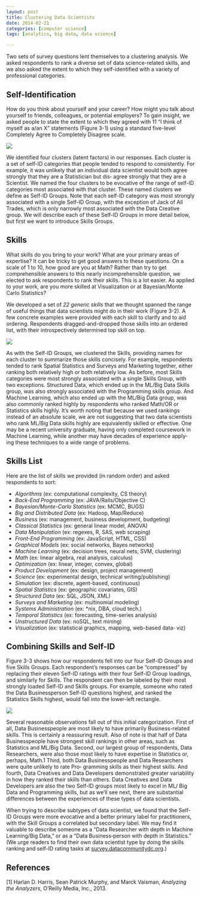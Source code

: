 ```yaml
---
layout: post
title: Clustering Data Scientists
date: 2014-02-21
categories: [computer science]
tags: [analytics, big data, data science]

---
```


Two sets of survey questions lent themselves to a clustering analysis. We asked respondents to rank a diverse set of data science-related skills, and we also asked the extent to which they self-identified with a variety of professional categories.

Self-Identification
---

How do you think about yourself and your career? How might you talk about yourself to friends, colleagues, or potential employers? To gain insight, we asked people to state the extent to which they agreed with 11 “I think of myself as a/an X” statements (Figure 3-1) using a standard five-level Completely Agree to Completely Disagree scale.


![](http://sungsoo.github.com/images/self-identification.png)

We identified four clusters (latent factors) in our responses. Each cluster is a set of self-ID categories that people tended to respond to consistently. For example, it was unlikely that an individual data scientist would both agree strongly that they are a Statistician but dis‐ agree strongly that they are a Scientist. We named the four clusters to be evocative of the range of self-ID categories most associated with that cluster. These named clusters we define as Self-ID Groups. Note that each self-ID category was most strongly associated with a single Self-ID Group, with the exception of Jack of All Trades, which is only narrowly most associated with the Data Creative group. We will describe each of these Self-ID Groups in more detail below, but first we want to introduce Skills Groups.

Skills
---

What skills do you bring to your work? What are your primary areas of expertise? It can be tricky to get good answers to these questions. On a scale of 1 to 10, how good are you at Math? Rather than try to get comprehensible answers to this nearly incomprehensible question, we elected to ask respondents to rank their skills. This is a lot easier. As applied to your work, are you more skilled at Visualization or at Bayesian/Monte Carlo Statistics?

We developed a set of *22 generic skills* that we thought spanned the range of useful things that data scientists might do in their work (Figure 3-2). A few concrete examples were provided with each skill to clarify and to aid ordering. Respondents dragged-and-dropped those skills into an ordered list, with their introspectively determined top skill on top.

![](http://sungsoo.github.com/images/skills-group.png)

As with the Self-ID Groups, we clustered the Skills, providing names for each cluster to summarize those skills concisely. For example, respondents tended to rank Spatial Statistics and Surveys and Marketing together, either ranking both relatively high or both relatively low. As before, most Skills categories were most strongly associated with a single Skills Group, with two exceptions. Structured Data, which ended up in the ML/Big Data Skills group, was also strongly associated with the Programming skills group. And Machine Learning, which also ended up with the ML/Big Data group, was also commonly ranked highly by respondents who ranked Math/OR or Statistics skills highly.
It’s worth noting that because we used rankings instead of an absolute scale, we are not suggesting that two data scientists who rank ML/Big Data skills highly are equivalently skilled or effective. One may be a recent university graduate, having only completed coursework in Machine Learning, while another may have decades of experience apply‐ ing these techniques to a wide range of problems.

Skills List
---
Here are the list of skills we provided (in random order) and asked respondents to sort:

* *Algorithms* (ex: computational complexity, CS theory) 
* *Back-End Programming* (ex: JAVA/Rails/Objective C)
* *Bayesian/Monte-Carlo Statistics* (ex: MCMC, BUGS)
* *Big and Distributed Data* (ex: Hadoop, Map/Reduce)
* *Business* (ex: management, business development, budgeting)
* *Classical Statistics* (ex: general linear model, ANOVA)
* *Data Manipulation* (ex: regexes, R, SAS, web scraping)
* *Front-End Programming* (ex: JavaScript, HTML, CSS)
* *Graphical Models* (ex: social networks, Bayes networks)
* *Machine Learning* (ex: decision trees, neural nets, SVM, clustering)
* *Math* (ex: linear algebra, real analysis, calculus)
* *Optimization* (ex: linear, integer, convex, global)
* *Product Development* (ex: design, project management)
* *Science* (ex: experimental design, technical writing/publishing)
* *Simulation* (ex: discrete, agent-based, continuous)
* *Spatial Statistics* (ex: geographic covariates, GIS)
* *Structured Data* (ex: SQL, JSON, XML)
* *Surveys and Marketing* (ex: multinomial modeling)
* *Systems Administration* (ex: *nix, DBA, cloud tech.)
* *Temporal Statistics* (ex: forecasting, time-series analysis)
* *Unstructured Data* (ex: noSQL, text mining)
* *Visualization* (ex: statistical graphics, mapping, web-based data‐ viz)


Combining Skills and Self-ID
---

Figure 3-3 shows how our respondents fell into our four Self-ID Groups and five Skills Groups. Each respondent’s responses can be “compressed” by replacing their eleven Self-ID ratings with their four Self-ID Group loadings, and similarly for Skills. The respondent can then be labeled by their most strongly loaded Self-ID and Skills groups. For example, someone who rated the Data Businessperson Self-ID questions highest, and ranked the Statistics Skills highest, would fall into the lower-left rectangle.

![](http://sungsoo.github.com/images/skills-self-id-top-factors.png)

Several reasonable observations fall out of this initial categorization. First of all, Data Businesspeople are most likely to have primarily Business-related skills. This is certainly a reassuring result. Also of note is that half of Data Businesspeople have strongest skill rankings in other areas, such as Statistics and ML/Big Data. Second, our largest group of respondents, Data Researchers, were also those most likely to have expertise in Statistics or, perhaps, Math.1 Third, both Data Businesspeople and Data Researchers were quite unlikely to rate Pro‐ gramming skills as their highest skills. And fourth, Data Creatives and Data Developers demonstrated greater variability in how they ranked their skills than others. Data Creatives and Data Developers are also the two Self-ID groups most likely to excel in ML/ Big Data and Programming skills, but as we’ll see next, there are substantial differences between the experiences of these types of data scientists.

When trying to describe subtypes of data scientist, we found that the Self-ID Groups were more evocative and a better primary label for practitioners, with the Skill Groups a correlated but secondary label. We may find it valuable to describe someone as a “Data Researcher with depth in Machine Learning/Big Data,” or as a “Data Business‐person with depth in Statistics.” (We urge readers to find their own data scientist type by doing the skills ranking and self-ID rating tasks at [survey.datacommunitydc.org](survey.datacommunitydc.org).)

References
---
[1] Harlan D. Harris, Sean Patrick Murphy, and Marck Vaisman, *Analyzing the Analyzers*, O’Reilly Media, Inc., 2013.
